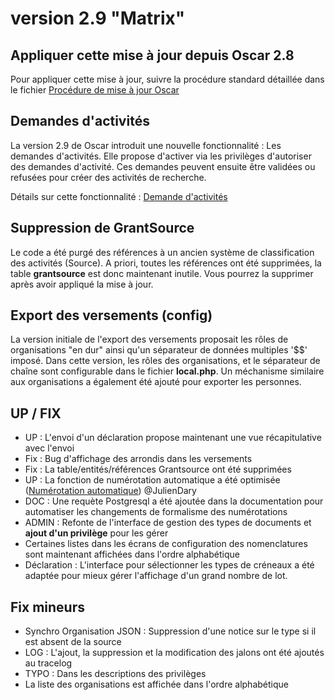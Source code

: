 # version 2.9 "Matrix"

## Appliquer cette mise à jour depuis Oscar 2.8

Pour appliquer cette mise à jour, suivre la procédure standard détaillée dans le fichier [Procédure de mise à jour Oscar](./doc/update.md)


## Demandes d'activités

La version 2.9 de Oscar introduit une nouvelle fonctionnalité : Les demandes d'activités. Elle propose d'activer via les privilèges d'autoriser des demandes d'activité. Ces demandes peuvent ensuite être validées ou refusées pour créer des activités de recherche.

Détails sur cette fonctionnalité : [Demande d'activités](doc/activity-request.md)

## Suppression de GrantSource

Le code a été purgé des références à un ancien système de classification des activités (Source). A priori, toutes les références ont été supprimées, la table **grantsource** est donc maintenant inutile. Vous pourrez la supprimer après avoir appliqué la mise à jour.

## Export des versements (config)

La version initiale de l'export des versements proposait les rôles de organisations "en dur" ainsi qu'un séparateur de données multiples '$$' imposé. Dans cette version, les rôles des organisations, et le séparateur de chaîne sont configurable dans le fichier **local.php**. Un méchanisme similaire aux organisations a également été ajouté pour exporter les personnes. 

## UP / FIX

 - UP : L'envoi d'un déclaration propose maintenant une vue récapitulative avec l'envoi
 - Fix : Bug d'affichage des arrondis dans les versements
 - Fix : La table/entités/références Grantsource ont été supprimées
 - UP : La fonction de numérotation automatique a été optimisée ([Numérotation automatique](doc/numerotation.md)) @JulienDary
 - DOC : Une requète Postgresql a été ajoutée dans la documentation pour automatiser les changements de formalisme des numérotations
 - ADMIN : Refonte de l'interface de gestion des types de documents et **ajout d'un privilège** pour les gérer
 - Certaines listes dans les écrans de configuration des nomenclatures sont maintenant affichées dans l'ordre alphabétique
 - Déclaration : L'interface pour sélectionner les types de créneaux a été adaptée pour mieux gérer l'affichage d'un grand nombre de lot.
 
## Fix mineurs

 - Synchro Organisation JSON : Suppression d'une notice sur le type si il est absent de la source
 - LOG : L'ajout, la suppression et la modification des jalons ont été ajoutés au tracelog
 - TYPO : Dans les descriptions des privilèges
 - La liste des organisations est affichée dans l'ordre alphabétique
